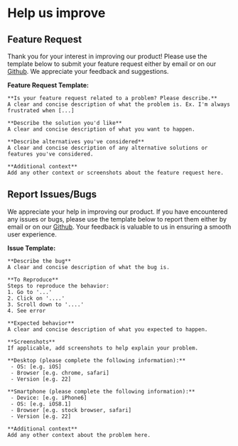 
# Help us improve

## Feature Request

Thank you for your interest in improving our product! Please use the template below to submit your feature request either by email or on our [Github](https://github.com/NFDI4Chem/nmr-predict/issues). We appreciate your feedback and suggestions.

**Feature Request Template:**

```
**Is your feature request related to a problem? Please describe.**
A clear and concise description of what the problem is. Ex. I'm always frustrated when [...]

**Describe the solution you'd like**
A clear and concise description of what you want to happen.

**Describe alternatives you've considered**
A clear and concise description of any alternative solutions or features you've considered.

**Additional context**
Add any other context or screenshots about the feature request here.
```

## Report Issues/Bugs

We appreciate your help in improving our product. If you have encountered any issues or bugs, please use the template below to report them either by email or on our [Github](https://github.com/NFDI4Chem/nmr-predict/issues). Your feedback is valuable to us in ensuring a smooth user experience.

**Issue Template:**

```
**Describe the bug**
A clear and concise description of what the bug is.

**To Reproduce**
Steps to reproduce the behavior:
1. Go to '...'
2. Click on '....'
3. Scroll down to '....'
4. See error

**Expected behavior**
A clear and concise description of what you expected to happen.

**Screenshots**
If applicable, add screenshots to help explain your problem.

**Desktop (please complete the following information):**
 - OS: [e.g. iOS]
 - Browser [e.g. chrome, safari]
 - Version [e.g. 22]

**Smartphone (please complete the following information):**
 - Device: [e.g. iPhone6]
 - OS: [e.g. iOS8.1]
 - Browser [e.g. stock browser, safari]
 - Version [e.g. 22]

**Additional context**
Add any other context about the problem here.
```